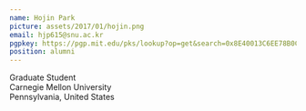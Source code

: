 ```yaml
---
name: Hojin Park
picture: assets/2017/01/hojin.png  
email: hjp615@snu.ac.kr
pgpkey: https://pgp.mit.edu/pks/lookup?op=get&search=0x8E40013C6EE78B0C
position: alumni
---
```

Graduate Student  
Carnegie Mellon University  
Pennsylvania, United States  
